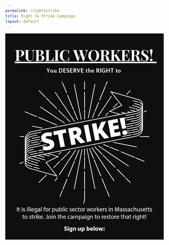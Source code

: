 ```yaml
---
permalink: /right2strike
title: Right to Strike Campaign
layout: default
---
```

![Right to Strike Image](/img/right-to-strike_website.jpg)

<script charset="utf-8" type="text/javascript" src="//js.hsforms.net/forms/shell.js"></script>

<script>
  hbspt.forms.create({
	region: "na1",
	portalId: "6201350",
	formId: "4cc0ca22-fecd-4e1d-8ab1-44d902ba3e4b"
});
</script>